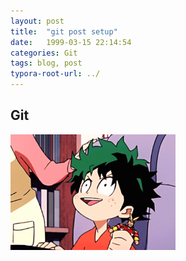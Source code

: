 ```yaml
---
layout: post
title:  "git post setup"
date:   1999-03-15 22:14:54
categories: Git
tags: blog, post
typora-root-url: ../
---
```


## Git

<img src="/assets/images/2024-06-04-git-post-setup/aniyuki-my-hero-academia-34.gif" alt="aniyuki-my-hero-academia-34" style="zoom:33%;" />